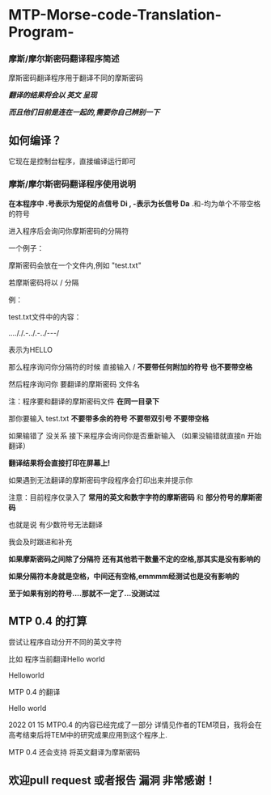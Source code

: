 # MTP-Morse-code-Translation-Program-

### 摩斯/摩尔斯密码翻译程序简述

摩斯密码翻译程序用于翻译不同的摩斯密码

***翻译的结果将会以 英文 呈现***

***而且他们目前是连在一起的,需要你自己辨别一下***

## 如何编译？

它现在是控制台程序，直接编译运行即可

### 摩斯/摩尔斯密码翻译程序使用说明

**在本程序中 .号表示为短促的点信号 Di  ,  -表示为长信号 Da**  .和-均为单个不带空格的符号

进入程序后会询问你摩斯密码的分隔符 

一个例子：

摩斯密码会放在一个文件内,例如 "test.txt"

若摩斯密码将以 / 分隔  

例：

test.txt文件中的内容：

...././.-../.-../---/

表示为HELLO

那么程序询问你分隔符的时候 直接输入 /  **不要带任何附加的符号 也不要带空格**

然后程序询问你 要翻译的摩斯密码 文件名  

注：程序要和翻译的摩斯密码文件 **在同一目录下**

那你要输入 test.txt  **不要带多余的符号 不要带双引号 不要带空格**

如果输错了 没关系 接下来程序会询问你是否重新输入 （如果没输错就直接n 开始翻译）

**翻译结果将会直接打印在屏幕上!**

如果遇到无法翻译的摩斯密码字段程序会打印出来并提示你


注意：目前程序仅录入了 **常用的英文和数字字符的摩斯密码** 和 **部分符号的摩斯密码**  

也就是说 有少数符号无法翻译  

我会及时跟进和补充

**如果摩斯密码之间除了分隔符 还有其他若干数量不定的空格,那其实是没有影响的**

**如果分隔符本身就是空格，中间还有空格,emmmm经测试也是没有影响的**

**至于如果有别的符号....那就不一定了...没测试过**

## MTP 0.4 的打算 

尝试让程序自动分开不同的英文字符 

比如 程序当前翻译Hello world

Helloworld

MTP 0.4 的翻译

Hello world


2022 01 15 MTP0.4 的内容已经完成了一部分 详情见作者的TEM项目，我将会在高考结束后将TEM中的研究成果应用到这个程序上.

MTP 0.4 还会支持 将英文翻译为摩斯密码

## 欢迎pull request 或者报告 漏洞  非常感谢！
